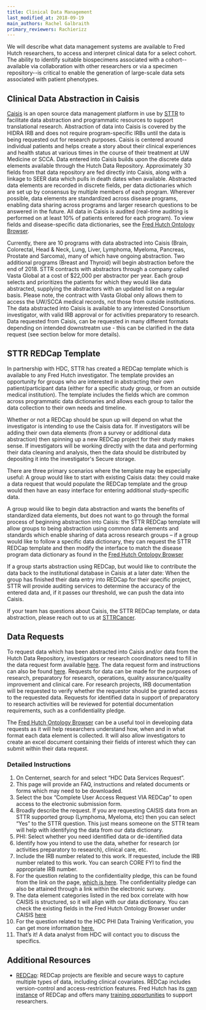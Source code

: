 ```yaml
---
title: Clinical Data Management
last_modified_at: 2018-09-19
main_authors: Rachel Galbraith
primary_reviewers: Rachierizz
---
```


We will describe what data management systems are available to Fred Hutch researchers, to access and interpret clinical data for a select cohort.  The ability to identify suitable biospecimens associated with a cohort--available via collaboration with other researchers or via a specimen repository--is critical to enable the generation of large-scale data sets associated with patient phenotypes.


## Clinical Data Abstraction in Caisis
[Caisis](http://www.caisis.org/) is an open source data management platform in use by [STTR](http://www.sttrcancer.org/) to facilitate data abstraction and programmatic resources to support translational research. Abstraction of data into Caisis is covered by the HIDRA IRB and does not require program-specific IRBs until the data is being requested out for research purposes. Caisis is centered around individual patients and helps create a story about their clinical experiences and health status at various times in the course of their treatment at UW Medicine or SCCA. Data entered into Caisis builds upon the discrete data elements available through the Hutch Data Repository. Approximately 30 fields from that data repository are fed directly into Caisis, along with a linkage to SEER data which pulls in death dates when available. Abstracted data elements are recorded in discrete fields, per data dictionaries which are set up by consensus by multiple members of each program. Wherever possible, data elements are standardized across disease programs, enabling data sharing across programs and larger research questions to be answered in the future. All data in Caisis is audited (real-time auditing is performed on at least 10% of patients entered for each program). To view fields and disease-specific data dictionaries, see the [Fred Hutch Ontology Browser](https://ontology.fredhutch.org).

Currently, there are 10 programs with data abstracted into Caisis (Brain, Colorectal, Head & Neck, Lung, Liver, Lymphoma, Myeloma, Pancreas, Prostate and Sarcoma), many of which have ongoing abstraction. Two additional programs (Breast and Thyroid) will begin abstraction before the end of 2018. STTR contracts with abstractors through a company called Vasta Global at a cost of $22,000 per abstractor per year. Each group selects and prioritizes the patients for which they would like data abstracted, supplying the abstractors with an updated list on a regular basis. Please note, the contract with Vasta Global only allows them to access the UW/SCCA medical records, not those from outside institutions. The data abstracted into Caisis is available to any interested Consortium investigator, with valid IRB approval or for activities preparatory to research. Data requested from Caisis, can be requested in many different formats depending on intended downstreatm use - this can be clarified in the data request (see section below for more details).

## STTR REDCap Template
In partnership with HDC, STTR has created a REDCap template which is available to any Fred Hutch investigator. The template provides an opportunity for groups who are interested in abstracting their own patient/participant data (either for a specific study group, or from an outside medical institution). The template includes the fields which are common across programmatic data dictionaries and allows each group to tailor the data collection to their own needs and timeline.

Whether or not a REDCap should be spun up will depend on what the investigator is intending to use the Caisis data for. If investigators will be adding their own data elements (from a survey or additional data abstraction) then spinning up a new REDCap project for their study makes sense. If investigators will be working directly with the data and performing their data cleaning and analysis, then the data should be distributed by depositing it into the investigator's Secure storage. 

There are three primary scenarios where the template may be especially useful:
A group would like to start with existing Caisis data: they could make a data request that would populate the REDCap template and the group would then have an easy interface for entering additional study-specific data.

A group would like to begin data abstraction and wants the benefits of standardized data elements, but does not want to go through the formal process of beginning abstraction into Caisis: the STTR REDCap template will allow groups to being abstraction using common data elements and standards which enable sharing of data across research groups – if a group would like to follow a specific data dictionary, they can request the STTR REDCap template and then modify the interface to match the disease program data dictionary as found in the [Fred Hutch Ontology Browser](https://ontology.fredhutch.org)

If a group starts abstraction using REDCap, but would like to contribute the data back to the institutional database in Caisis at a later date: When the group has finished their data entry into REDCap for their specific project, STTR will provide auditing services to determine the accuracy of the entered data and, if it passes our threshold, we can push the data into Caisis.  

If your team has questions about Caisis, the STTR REDCap template, or data abstraction, please reach out to us at [STTRCancer](mailto:sttrcancer@fredhutch.org).

## Data Requests
To request data which has been abstracted into Caisis and/or data from the Hutch Data Repository, investigators or research coordinators need to fill in the data request form available [here](https://cdsweb07.fhcrc.org/redcap/surveys/?s=WM3CAN33YY). The data request form and instructions can also be found [here](https://centernet.fredhutch.org/cn/f/hdc/lcex/clinical-app-request.html). Requests for data can be made for the purposes of research, preparatory for research, operations, quality assurance/quality improvement and clinical care. For research projects, IRB documentation will be requested to verify whether the requestor should be granted access to the requested data.  Requests for identified data in support of preparatory to research activities will be reviewed for potential documentation requirements, such as a confidentiality pledge.

The [Fred Hutch Ontology Browser](https://ontology.fredhutch.org) can be a useful tool in developing data requests as it will help researchers understand how, when and in what format each data element is collected. It will also allow investigators to create an excel document containing their fields of interest which they can submit within their data request.

### Detailed Instructions

1.	On Centernet, search for and select “HDC Data Services Request”.
2.  This page will provide an FAQ, instructions and related documents or forms which may need to be downloaded.
3.  Select the box “Complete User Access Request VIA REDCap” to open access to the electronic submission form.
4. 	Broadly describe the request. If you are requesting CAISIS data from an STTR supported group (Lymphoma, Myeloma, etc) then you can  select “Yes” to the STTR question. This just means someone on the STTR team will help with identifying the data from our data dictionary.
5.	PHI: Select whether you need identified data or de-identified data
6.	Identify how you intend to use the data, whether for research (or activities preparatory to research), clinical care, etc.
7.	Include the IRB number related to this work. If requested, include the IRB number related to this work. You can search CORE FYI to find the appropriate IRB number.
8.	For the question relating to the confidentiality pledge, this can be found from the link on the page, [which is here](https://centernet.fredhutch.org/cn/f/hdc/lcex/confidentiality-mou.html). The confidentiality pledge can also be attained through a link within the electronic survey.
9. The data element categories listed in the red box correlate with how CAISIS is structured, so it will align with our data dictionary. You can check the existing fields in the Fred Hutch Ontology Browser under CAISIS [here](https://translationalgenomics.shinyapps.io/FHOntologyBrowser/)
10. For the question related to the HDC PHI Data Training Verification, you can get more information [here.](https://centernet.fredhutch.org/cn/f/hdc/lcex/hdc-training.html)
11. That’s it! A data analyst from HDC will contact you to discuss the specifics.




## Additional Resources
- [REDCap](https://projectredcap.org): REDCap projects are flexible and secure ways to capture multiple types of data, including clinical covariates. REDCap includes version-control and access-restriction features. Fred Hutch has its [own instance](http://research.fhcrc.org/cds/en/redcap.html) of REDCap and offers many [training opportunities](http://research.fhcrc.org/cds/en/redcap-training.html) to support researchers.
